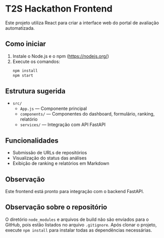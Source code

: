 # T2S Hackathon Frontend

Este projeto utiliza React para criar a interface web do portal de avaliação automatizada.

## Como iniciar

1. Instale o Node.js e o npm (https://nodejs.org/)
2. Execute os comandos:
   ```bash
   npm install
   npm start
   ```

## Estrutura sugerida
- `src/`
  - `App.js` — Componente principal
  - `components/` — Componentes do dashboard, formulário, ranking, relatório
  - `services/` — Integração com API FastAPI

## Funcionalidades
- Submissão de URLs de repositórios
- Visualização do status das análises
- Exibição de ranking e relatórios em Markdown

## Observação
Este frontend está pronto para integração com o backend FastAPI.

## Observação sobre o repositório
O diretório `node_modules` e arquivos de build não são enviados para o GitHub, pois estão listados no arquivo `.gitignore`. Após clonar o projeto, execute `npm install` para instalar todas as dependências necessárias.
